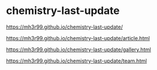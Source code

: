 # chemistry-last-update
https://mh3r99.github.io/chemistry-last-update/

https://mh3r99.github.io/chemistry-last-update/article.html

https://mh3r99.github.io/chemistry-last-update/gallery.html

https://mh3r99.github.io/chemistry-last-update/team.html


